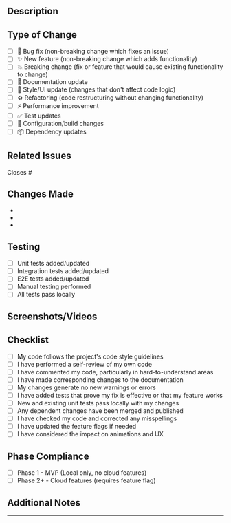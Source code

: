 ## Description

<!-- Provide a brief description of the changes in this PR -->

## Type of Change

<!-- Mark the relevant option with an "x" -->

- [ ] 🐛 Bug fix (non-breaking change which fixes an issue)
- [ ] ✨ New feature (non-breaking change which adds functionality)
- [ ] 💥 Breaking change (fix or feature that would cause existing functionality to change)
- [ ] 📝 Documentation update
- [ ] 🎨 Style/UI update (changes that don't affect code logic)
- [ ] ♻️ Refactoring (code restructuring without changing functionality)
- [ ] ⚡️ Performance improvement
- [ ] ✅ Test updates
- [ ] 🔧 Configuration/build changes
- [ ] 📦 Dependency updates

## Related Issues

<!-- Link to related issues using #issue_number -->

Closes #

## Changes Made

<!-- List the main changes made in this PR -->

-
-
-

## Testing

<!-- Describe the testing you've done -->

- [ ] Unit tests added/updated
- [ ] Integration tests added/updated
- [ ] E2E tests added/updated
- [ ] Manual testing performed
- [ ] All tests pass locally

## Screenshots/Videos

<!-- If applicable, add screenshots or videos to help explain your changes -->

## Checklist

<!-- Ensure all items are checked before requesting review -->

- [ ] My code follows the project's code style guidelines
- [ ] I have performed a self-review of my own code
- [ ] I have commented my code, particularly in hard-to-understand areas
- [ ] I have made corresponding changes to the documentation
- [ ] My changes generate no new warnings or errors
- [ ] I have added tests that prove my fix is effective or that my feature works
- [ ] New and existing unit tests pass locally with my changes
- [ ] Any dependent changes have been merged and published
- [ ] I have checked my code and corrected any misspellings
- [ ] I have updated the feature flags if needed
- [ ] I have considered the impact on animations and UX

## Phase Compliance

<!-- Mark the current phase -->

- [ ] Phase 1 - MVP (Local only, no cloud features)
- [ ] Phase 2+ - Cloud features (requires feature flag)

## Additional Notes

<!-- Add any additional notes for reviewers -->

---

<!--
This PR will be automatically checked by our qualification pipeline:
- ✅ Code quality (ESLint, Prettier)
- ✅ Type safety (TypeScript)
- ✅ Unit & Integration tests (80% coverage minimum)
- ✅ E2E tests (Playwright)
- ✅ Build verification
- ✅ Security audit

All checks must pass before this PR can be merged.
-->
